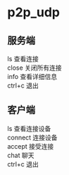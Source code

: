 # p2p_udp
## 服务端
ls 查看连接  
close 关闭所有连接  
info 查看详细信息  
ctrl+c 退出  
## 客户端
ls 查看连接设备  
connect 连接设备  
accept 接受连接  
chat 聊天  
ctrl+c 退出
